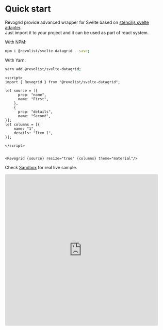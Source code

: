 # Quick start

Revogrid provide advanced wrapper for Svelte based on [stenciljs svelte adapter](https://www.npmjs.com/package/@stencil/svelte-output-target). 
<br>Just import it to your project and it can be used as part of react system.



With NPM:
```bash
npm i @revolist/svelte-datagrid --save;
```

With Yarn:

```bash
yarn add @revolist/svelte-datagrid;
```


```vue
<script>
import { Revogrid } from "@revolist/svelte-datagrid";

let source = [{
      prop: "name",
      name: "First",
    },
    {
      prop: "details",
      name: "Second",
}];
let columns = [{
    name: "1",
    details: "Item 1",
}];

</script>


<Revogrid {source} resize="true" {columns} theme="material"/>
```

Check [Sandbox](https://codesandbox.io/s/Revogrid-svelte-latest-7g7vo8?file=/Grid.svelte:1152-1208) for real live sample.
<demo-react/>

<ClientOnly>
  <div class="tile">
   <iframe src="https://codesandbox.io/embed/Revogrid-svelte-latest-7g7vo8?fontsize=14&hidenavigation=1&theme=dark"
     style="width:100%; height:500px; border:0; border-radius: 4px; overflow:hidden;"
     title="Revogrid-Svelte_Latest"
     allow="accelerometer; ambient-light-sensor; camera; encrypted-media; geolocation; gyroscope; hid; microphone; midi; payment; usb; vr; xr-spatial-tracking"
     sandbox="allow-forms allow-modals allow-popups allow-presentation allow-same-origin allow-scripts"
   ></iframe>
  </div>
</ClientOnly>
